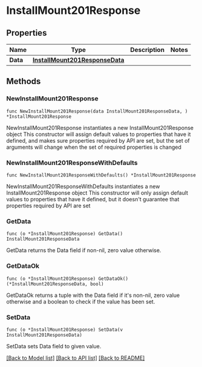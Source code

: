 # InstallMount201Response

## Properties

Name | Type | Description | Notes
------------ | ------------- | ------------- | -------------
**Data** | [**InstallMount201ResponseData**](InstallMount201ResponseData.md) |  | 

## Methods

### NewInstallMount201Response

`func NewInstallMount201Response(data InstallMount201ResponseData, ) *InstallMount201Response`

NewInstallMount201Response instantiates a new InstallMount201Response object
This constructor will assign default values to properties that have it defined,
and makes sure properties required by API are set, but the set of arguments
will change when the set of required properties is changed

### NewInstallMount201ResponseWithDefaults

`func NewInstallMount201ResponseWithDefaults() *InstallMount201Response`

NewInstallMount201ResponseWithDefaults instantiates a new InstallMount201Response object
This constructor will only assign default values to properties that have it defined,
but it doesn't guarantee that properties required by API are set

### GetData

`func (o *InstallMount201Response) GetData() InstallMount201ResponseData`

GetData returns the Data field if non-nil, zero value otherwise.

### GetDataOk

`func (o *InstallMount201Response) GetDataOk() (*InstallMount201ResponseData, bool)`

GetDataOk returns a tuple with the Data field if it's non-nil, zero value otherwise
and a boolean to check if the value has been set.

### SetData

`func (o *InstallMount201Response) SetData(v InstallMount201ResponseData)`

SetData sets Data field to given value.



[[Back to Model list]](../README.md#documentation-for-models) [[Back to API list]](../README.md#documentation-for-api-endpoints) [[Back to README]](../README.md)


